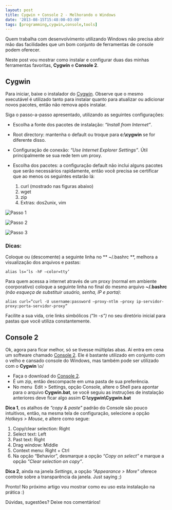 ```yaml
---
layout: post
title: Cygwin + Console 2 - Melhorando o Windows
date: '2013-08-15T15:48:00-03:00'
tags: [programming,cygwin,console,tools]
---
```

Quem trabalha com desenvolvimento utilizando Windows não precisa abrir mão das facilidades que um bom conjunto de ferramentas de console podem oferecer.

Neste post vou mostrar como instalar e configurar duas das minhas ferramentas favoritas, **Cygwin** e **Console 2**.

## Cygwin

Para iniciar, baixe o instalador do [Cygwin](http://www.cygwin.com/ "Cygwin"). Observe que o mesmo executável é utilizado tanto para instalar quanto para atualizar ou adicionar novos pacotes, então não remova após instalar.

Siga o passo-a-passo apresentado, utilizando as seguintes configurações:


* Escolha a fonte dos pacotes de instalação: *“Install from Internet”*.
* Root directory: mantenha o default ou troque para **c:\cygwin** se for diferente disso.
* Configuração de conexão: *“Use Internet Explorer Settings”*. Útil principalmente se sua rede tem um proxy.
* Escolha dos pacotes: a configuração default não inclui alguns pacotes que serão necessários rapidamente, então você precisa se certificar que ao menos os seguintes estarão lá:

  1. curl (mostrado nas figuras abaixo) 
  2. wget
  3. zip
  4. Extras: dos2unix, vim

![Passo 1](https://dl.dropboxusercontent.com/u/7224356/blog/images/cygwin_1_packs.png "Passo 1")

![Passo 2](https://dl.dropboxusercontent.com/u/7224356/blog/images/curl_filtered.png "Passo 2")

![Passo 3](https://dl.dropboxusercontent.com/u/7224356/blog/images/curl_selected.png "Passo 3")


### Dicas:
Coloque ou (descomente) a seguinte linha no ** ~/.bashrc **, melhora a visualização dos arquivos e pastas: 

    alias ls=’ls -hF —color=tty’    

Para quem acessa a internet através de um proxy (normal em ambiente coorporativo) coloque a seguinte linha no final do mesmo arquivo **~/.bashrc**  *(não esqueça de substituir usuário, senha, IP e porta)*: 

    alias curl=”curl -U username:password —proxy-ntlm —proxy ip-servidor-proxy:porta-servidor-proxy”

Facilite a sua vida, crie links simbólicos *(“ln -s”)* no seu diretório inicial para pastas que você utiliza constantemente.

## Console 2

Ok, agora para ficar melhor, só se tivesse múltiplas abas. Aí entra em cena um software chamado [Console 2](http://sourceforge.net/projects/console/ "Console 2"). Ele é bastante utilizado em conjunto com o velho e cansado console do Windows, mas também pode ser utilizado com o **Cygwin** \o/

* Faça o download do [Console 2](http://sourceforge.net/projects/console/ "Console 2").
* É um zip, então descompacte em uma pasta de sua preferência.
* No menu  Edit > Settings, opção Console, altere o Shell para apontar para o arquivo **Cygwin.bat**, se você seguiu as instruções de instalação anteriores deve ficar algo assim **C:\cygwin\Cygwin.bat**

**Dica 1**, os atalhos de *“copy & paste"* padrão do Console são pouco intuitivos, então, na mesma tela de configuração, selecione a opção *Hotkeys > Mouse*, e altere como segue:

1. Copy/clear selection: Right
2. Select text: Left
3. Past text: Right
4. Drag window: Middle
5. Context menu: Right + Ctrl
6. Na opção “Behavior”, desmarque a opção *“Copy on select"* e marque a opção *"Clear selection on copy”*.

**Dica 2**, ainda na janela *Settings*, a opção *“Appearance > More"* oferece controle sobre a transparência da janela. Just saying ;)

Pronto! No próximo artigo vou mostrar como eu uso esta instalação na prática :)

Dúvidas, sugestões? Deixe nos comentários!